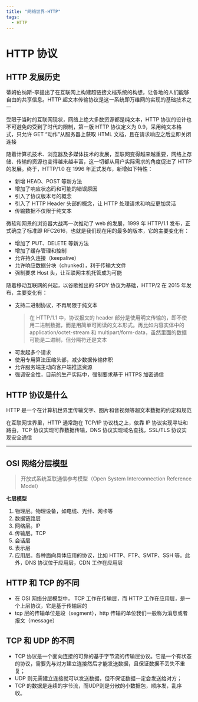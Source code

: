 ```yaml
---
title: "网络世界-HTTP"
tags:
  - HTTP
---
```


# HTTP 协议

## HTTP 发展历史

蒂姆伯纳斯-李提出了在互联网上构建超链接文档系统的构想，让各地的人们能够自由的共享信息。HTTP 超文本传输协议是这一系统即万维网的实现的基础技术之一

受限于当时的互联网现状，网络上绝大多数资源都是纯文本，HTTP 协议的设计也不可避免的受到了时代的限制，第一版 HTTP 协议定义为 0.9，采用纯文本格式，只允许 GET “动作”从服务器上获取 HTML 文档，且在请求响应之后立即关闭连接

随着计算机技术、浏览器及多媒体技术的发展，互联网变得越来越重要，网络上存储、传输的资源也变得越来越丰富，这一切都从用户实际需求的角度促进了 HTTP 的发展。终于，HTTP/1.0 在 1996 年正式发布，新增如下特性：

- 新增 HEAD、POST 等新方法
- 增加了响应状态码和可能的错误原因
- 引入了协议版本号的概念
- 引入了 HTTP Header 头部的概念，让 HTTP 处理请求和响应更加灵活
- 传输数据不仅限于纯文本

微软和网景的浏览器大战再一次推动了 web 的发展，1999 年 HTTP/1.1 发布，正式确立了标准即 RFC2616，也就是我们现在用的最多的版本，它的主要变化有：

- 增加了 PUT、DELETE 等新方法
- 增加了缓存管理和控制
- 允许持久连接（keepalive）
- 允许响应数据分块（chunked），利于传输大文件
- 强制要求 Host 头，让互联网主机托管成为可能

随着移动互联网的兴起，以谷歌推出的 SPDY 协议为基础，HTTP/2 在 2015 年发布，主要变化有：

- 支持二进制协议，不再局限于纯文本
  > 在 HTTP/1.1 中，协议报文的 header 部分是使用明文传输的，即不使用二进制数据，而是用简单可阅读的文本形式。再比如内容实体中的 application/octet-stream 和 multipart/form-data，虽然里面的数据可能是二进制，但分隔符还是文本
- 可发起多个请求
- 使用专用算法压缩头部，减少数据传输体积
- 允许服务端主动向客户端推送资源
- 强调安全性，目前的生产实际中，强制要求基于 HTTPS 加密通信

## HTTP 协议是什么

HTTP 是一个在计算机世界里传输文字、图片和音视频等超文本数据的约定和规范

在互联网世界里，HTTP 通常跑在 TCP/IP 协议栈之上，依靠 IP 协议实现寻址和路由，TCP 协议实现可靠数据传输，DNS 协议实现域名查找，SSL/TLS 协议实现安全通信

---

## OSI 网络分层模型

> 开放式系统互联通信参考模型（Open System Interconnection Reference Model）

**七层模型**

1. 物理层。物理设备，如电缆、光纤、网卡等
2. 数据链路层
3. 网络层。IP
4. 传输层。TCP
5. 会话层
6. 表示层
7. 应用层。各种面向具体应用的协议，比如 HTTP、FTP、SMTP、SSH 等。此外，DNS 协议位于应用层，CDN 工作在应用层

## HTTP 和 TCP 的不同
- 在 OSI 网络分层模型中， TCP 工作在传输层，而 HTTP 工作在应用层，是一个上层协议，它是基于传输层的
- tcp 层的传输单位是段（segment），http 传输的单位我们一般称为消息或者报文（message）
## TCP 和 UDP 的不同
- TCP 协议是一个面向连接的可靠的基于字节流的传输层协议。它是一个有状态的协议，需要先与对方建立连接然后才能发送数据，且保证数据不丢失不重复；
- UDP 则无需建立连接就可以发送数据，但不保证数据一定会发送给对方；
- TCP 的数据是连续的字节流，而UDP则是分散的小数据包，顺序发，乱序收。